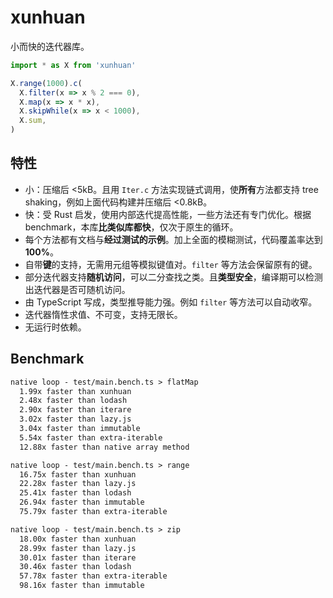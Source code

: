 # xunhuan

小而快的迭代器库。

```js
import * as X from 'xunhuan'

X.range(1000).c(
  X.filter(x => x % 2 === 0),
  X.map(x => x * x),
  X.skipWhile(x => x < 1000),
  X.sum,
)
```

## 特性

- 小：压缩后 <5kB。且用 `Iter.c` 方法实现链式调用，使**所有**方法都支持 tree shaking，例如上面代码构建并压缩后 <0.8kB。
- 快：受 Rust 启发，使用内部迭代提高性能，一些方法还有专门优化。根据 benchmark，本库**比类似库都快**，仅次于原生的循环。
- 每个方法都有文档与**经过测试的示例**。加上全面的模糊测试，代码覆盖率达到 **100%**。
- 自带**键**的支持，无需用元组等模拟键值对。`filter` 等方法会保留原有的键。
- 部分迭代器支持**随机访问**，可以二分查找之类。且**类型安全**，编译期可以检测出迭代器是否可随机访问。
- 由 TypeScript 写成，类型推导能力强。例如 `filter` 等方法可以自动收窄。
- 迭代器惰性求值、不可变，支持无限长。
- 无运行时依赖。

## Benchmark

```txt
native loop - test/main.bench.ts > flatMap
  1.99x faster than xunhuan
  2.48x faster than lodash
  2.90x faster than iterare
  3.02x faster than lazy.js
  3.04x faster than immutable
  5.54x faster than extra-iterable
  12.88x faster than native array method

native loop - test/main.bench.ts > range
  16.75x faster than xunhuan
  22.28x faster than lazy.js
  25.41x faster than lodash
  26.94x faster than immutable
  75.79x faster than extra-iterable

native loop - test/main.bench.ts > zip
  18.00x faster than xunhuan
  28.99x faster than lazy.js
  30.01x faster than iterare
  30.46x faster than lodash
  57.78x faster than extra-iterable
  98.16x faster than immutable
```
